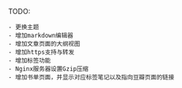 TODO:

    - 更换主题
    - 增加markdown编辑器
    - 增加文章页面的大纲视图
    - 增加https支持与转发
    - 增加标签功能
    - Nginx服务器设置Gzip压缩
    - 增加书单页面，并显示对应标签笔记以及指向豆瓣页面的链接

